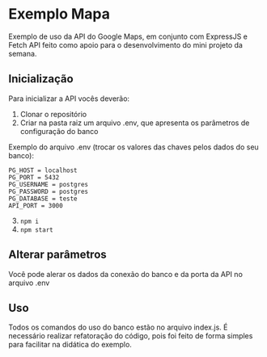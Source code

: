 # Exemplo Mapa
Exemplo de uso da API do Google Maps, em conjunto com ExpressJS e Fetch API feito como apoio para o desenvolvimento do mini projeto da semana.

## Inicialização
Para inicializar a API vocês deverão:
1. Clonar o repositório
2. Criar na pasta raiz um arquivo .env, que apresenta os parâmetros de configuração do banco

Exemplo do arquivo .env (trocar os valores das chaves pelos dados do seu banco):
```
PG_HOST = localhost
PG_PORT = 5432
PG_USERNAME = postgres
PG_PASSWORD = postgres
PG_DATABASE = teste
API_PORT = 3000
```

3. ```npm i```
4. ```npm start```

## Alterar parâmetros
Você pode alerar os dados da conexão do banco e da porta da API no arquivo .env

## Uso
Todos os comandos do uso do banco estão no arquivo index.js. É necessário realizar refatoração do código, pois foi feito de forma simples para facilitar na didática do exemplo.
